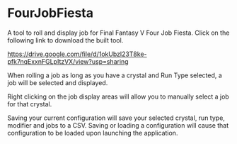 # FourJobFiesta
A tool to roll and display job for Final Fantasy V Four Job Fiesta. Click on the following link to download the built tool.

https://drive.google.com/file/d/1okUbzl23T8ke-pfk7nqExxnFGLpItzVX/view?usp=sharing

When rolling a job as long as you have a crystal and Run Type selected, a job will be selected and displayed.

Right clicking on the job display areas will allow you to manually select a job for that crystal.

Saving your current configuration will save your selected crystal, run type, modifier and jobs to a CSV. Saving or loading a configuration will cause that configuration to be loaded upon launching the application.
